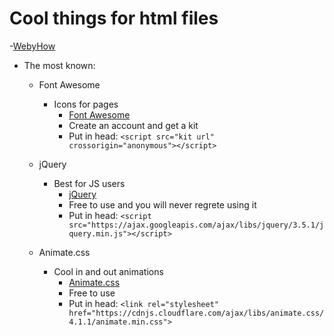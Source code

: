 # Cool things for html files

-[WebyHow](https://withersworld.github.io/WithersTest/how/)
- The most known:
    - Font Awesome
        - Icons for pages
            - [Font Awesome](https://fontawesome.com/?utm_source=v4_homepage&utm_medium=display&utm_campaign=fa5_released&utm_content=banner)
            - Create an account and get a kit
            - Put in head: `<script src="kit url" crossorigin="anonymous"></script>`

    - jQuery
        - Best for JS users
            - [jQuery](https://api.jquery.com/)
            - Free to use and you will never regrete using it
            - Put in head: `<script src="https://ajax.googleapis.com/ajax/libs/jquery/3.5.1/jquery.min.js"></script>`
    
    - Animate.css
        - Cool in and out animations
            - [Animate.css](https://animate.style/)
            - Free to use
            - Put in head: `<link rel="stylesheet" href="https://cdnjs.cloudflare.com/ajax/libs/animate.css/4.1.1/animate.min.css">`